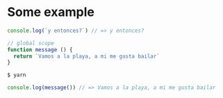 # Some example

```js
console.log(`y entonces?`) // => y entonces?
```

```js
// global scope
function message () {
  return `Vamos a la playa, a mi me gusta bailar`
} 
```

```sh
$ yarn
```

```js
console.log(message()) // => Vamos a la playa, a mi me gusta bailar
```
